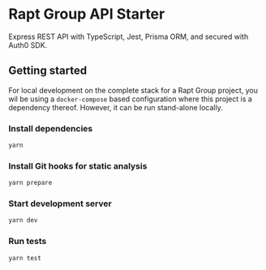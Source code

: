 # Rapt Group API Starter

Express REST API with TypeScript, Jest, Prisma ORM, and secured with Auth0 SDK.

## Getting started

For local development on the complete stack for a Rapt Group project, you wil be using a `docker-compose` based configuration where this project is a dependency thereof. However, it can be run stand-alone locally.

### Install dependencies

```sh
yarn
```

### Install Git hooks for static analysis
```sh
yarn prepare
```
### Start development server

```sh
yarn dev
```

### Run tests

```sh
yarn test
```
